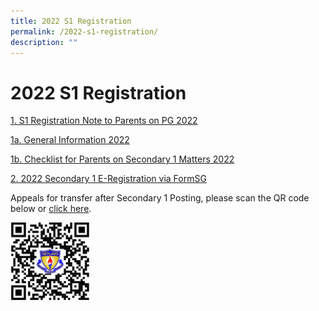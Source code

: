 ```yaml
---
title: 2022 S1 Registration
permalink: /2022-s1-registration/
description: ""
---
```

# **2022 S1 Registration**


[1\. S1 Registration Note to Parents on PG 2022](/files/1-S1-Registration-Note-to-Parents-on-PG-2022.pdf)

[1a. General Information 2022](/files/1a-General-Information-2022.pdf)

[1b. Checklist for Parents on Secondary 1 Matters 2022](/files/1b-Checklist-for-Parents-on-Secondary-1-Matters-2022.pdf)

[2\. 2022 Secondary 1 E-Registration via FormSG](https://form.gov.sg/#!/5fc3b66120ab8400115f8dc2)

Appeals for transfer after Secondary 1 Posting, please scan the QR code below or [click here](https://form.gov.sg/61b99a24a070d90012d2075d).

<img src="/images/2022-Appeal-transfer.png" 
     style="width:25%">